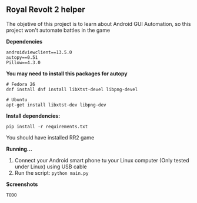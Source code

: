 ## Royal Revolt 2 helper

The objetive of this project is to learn about Android GUI Automation,
so this project won't automate battles in the game

**Dependencies**
```
androidviewclient==13.5.0
autopy==0.51
Pillow==4.3.0
```

**You may need to install this packages for autopy**
```
# Fedora 26
dnf install dnf install libXtst-devel libpng-devel

# Ubuntu
apt-get install libxtst-dev libpng-dev
```

**Install dependencies:**
```
pip install -r requirements.txt
```

You should have installed RR2 game

**Running...**
1. Connect your Android smart phone tu your Linux computer (Only tested under Linux) using USB cable
2. Run the script: `python main.py`

**Screenshots**

`TODO`
